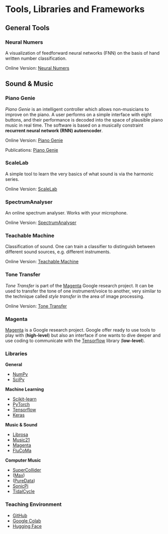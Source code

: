 # Tools, Libraries and Frameworks

## General Tools

### Neural Numers

A visualization of feedforward neural networks (FNN) on the basis of hand written number classification.

Online Version: [Neural Numers](https://imaginary.github.io/neural-numbers/index.html)

## Sound & Music

### Piano Genie

*Piano Genie* is an intelligent controller which allows non-musicians to improve on the piano.
A user performs on a simple interface with eight buttons, and their performance is decoded into the space of plausible piano music in real time.
The software is based on a musically constraint **recurrent neural network (RNN) autoencoder**.

Online Version: [Piano Genie](https://imaginary.github.io/piano-genie/)

Publications: [Piano Genie](https://arxiv.org/abs/1810.05246)

### ScaleLab

A simple tool to learn the very basics of what sound is via the harmonic series.

Online Version: [ScaleLab](https://raw.githack.com/IMAGINARY/ScaleLab/exhibition/eth-science-museum/index.html)

### SpectrumAnalyser

An online spectrum analyser.
Works with your microphone.

Online Version: [SpectrumAnalyser](https://imaginary.github.io/SpectrumAnalyser/)

### Teachable Machine

Classification of sound.
One can train a classifier to distinguish between different sound sources, e.g. different instruments.

Online Version: [Teachable Machine](https://teachablemachine.withgoogle.com/train/audio)

### Tone Transfer

*Tone Transfer* is part of the [Magenta](https://magenta.tensorflow.org/) Google research project.
It can be used to transfer the tone of one instrument/voice to another, very similar to the technique called *style transfer* in the area of image processing.

Online Version: [Tone Transfer](https://sites.research.google/tonetransfer)

### Magenta

[Magenta](https://magenta.tensorflow.org/) is a Google research project.
Google offer ready to use tools to play with (**high-level**) but also an interface if one wants to dive deeper and use coding to communicate with the [Tensorflow](https://www.tensorflow.org/) library (**low-level**).

### Libraries

**General**
+ [NumPy](https://numpy.org/)
+ [SciPy](https://scipy.org/)
  
**Machine Learning**
+ [Scikit-learn](https://scikit-learn.org/stable/)
+ [PyTorch](https://pytorch.org/)
+ [Tensorflow](https://www.tensorflow.org/)
+ [Keras](https://keras.io/)

**Music & Sound**
+ [Librosa](https://github.com/librosa/librosa)
+ [Music21](http://web.mit.edu/music21/)
+ [Magenta](https://magenta.tensorflow.org/)
+ [FluCoMa](https://www.flucoma.org/)

**Computer Music**
+ [SuperCollider](https://supercollider.github.io/)
+ ([Max](https://cycling74.com/products/max))
+ ([PureData](http://puredata.info/))
+ [SonicPi](https://sonic-pi.net/)
+ [TidalCycle](https://github.com/tidalcycles)

### Teaching Environment

+ [GitHub](https://github.com/)
+ [Google Colab](https://colab.research.google.com/)
+ [Hugging Face](https://huggingface.co/)